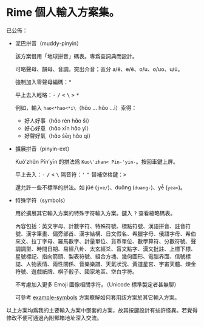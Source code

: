 # Rime 個人輸入方案集。

已公佈：

*   泥巴拼音（muddy-pinyin）

    該方案借用「地球拼音」碼表。專爲查詞典而設計。

    可略聲母、韻母、音調。突出介音；區分 a/ê、e/ê、o/u、o/uo、u/ü。

    強制加入零聲母編碼：<kbd>"</kbd>

    平上去入輕略：<kbd>-</kbd> <kbd>/</kbd> <kbd>\<</kbd> <kbd>\\</kbd> <kbd>\></kbd> <kbd>\*</kbd>

    例如，輸入 `hao<*hao<*i\`（hɑ̌o … hɑ̌o …ì）索得：

    *   好人好事（hɑ̌o rén hɑ̌o ŝì）
    *   好心好意（hɑ̌o xīn hɑ̌o yì）
    *   好聲好氣（hɑ̌o ŝēŋ hɑ̌o qì）

*   擴展拼音（pinyin-ext）

    Kuò’zhɑ̌n Pīn’yīn 的拼法爲 `Kuo\'zhan< Pin-'yin-`。按回車鍵上屏。

    平上去入：<kbd>-</kbd> <kbd>/</kbd> <kbd>\<</kbd> <kbd>\\</kbd>
    隔音符：<kbd>'</kbd> <kbd>"</kbd> 替補空格鍵：<kbd>\></kbd>

    還允許一些不標準的拼法。如 jüé (`jve/`)、duɑ̄nɡ (`duang-`)、yê̌ (`yea<`)。

*   特殊字符（symbols）

    用於擴展其它輸入方案的特殊字符輸入方案。鍵入 <kbd>?</kbd> 查看縮略碼表。

    內容包括：英文字母、計數字符、特殊符號、標點符號、漢語拼音、註音符號、漢字筆畫、偏旁部首、漢字結構、日文假名、希臘字母、俄語字母、希伯來文、拉丁字母、羅馬數字、計量單位、貨币單位、數學算符、分數符號、聲調調型、時間日期、易經八卦、太玄經爻、盲文點字、漢文批註、上標下標、星號標記、指向箭頭、製表符號、組合方塊、幾何圖形、電腦界面、信號標誌、人物表情、兩性關係、音樂樂譜、天氣狀況、黃道星宮、宇宙天體、煉金符號、遊戲紙牌、棋子骰子、國家地區、空白字符。

    不考慮加入更多 Emoji 圖像相關字符。（Unicode 標準製定者甚無聊）

    可參考 [example-symbols](others/example-symbols.schema.yaml) 方案瞭解如何套用該方案於其它輸入方案。

以上方案均爲我的主要輸入方案中嵌套的方案，故其按鍵設計有些許怪異。若覺得修改不便可通過內附郵箱地址深入交流。
